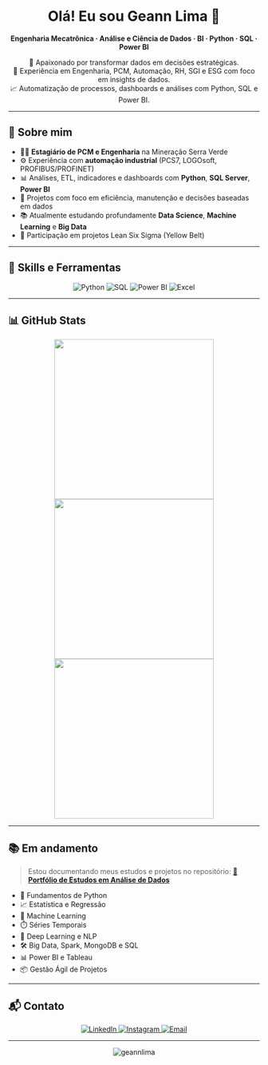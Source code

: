<h1 align="center">Olá! Eu sou Geann Lima 👋</h1>

<p align="center">
  <b>Engenharia Mecatrônica · Análise e Ciência de Dados · BI · Python · SQL · Power BI</b>
</p>

<p align="center">
  🔎 Apaixonado por transformar dados em decisões estratégicas.<br>
  🎯 Experiência em Engenharia, PCM, Automação, RH, SGI e ESG com foco em insights de dados.<br>
  📈 Automatização de processos, dashboards e análises com Python, SQL e Power BI.
</p>

---

## 💼 Sobre mim

- 👨‍💻 **Estagiário de PCM e Engenharia** na Mineração Serra Verde  
- ⚙️ Experiência com **automação industrial** (PCS7, LOGOsoft, PROFIBUS/PROFINET)
- 📊 Análises, ETL, indicadores e dashboards com **Python**, **SQL Server**, **Power BI**
- 🧠 Projetos com foco em eficiência, manutenção e decisões baseadas em dados
- 📚 Atualmente estudando profundamente **Data Science**, **Machine Learning** e **Big Data**
- 🧰 Participação em projetos Lean Six Sigma (Yellow Belt)

---

## 🧠 Skills e Ferramentas

<div align="center">
  
![Python](https://upload.wikimedia.org/wikipedia/commons/thumb/c/c3/Python-logo-notext.svg/50px-Python-logo-notext.svg.png)
![SQL](https://upload.wikimedia.org/wikipedia/commons/thumb/8/87/Sql_data_base_with_logo.png/100px-Sql_data_base_with_logo.png)
![Power BI](https://upload.wikimedia.org/wikipedia/commons/thumb/c/cf/New_Power_BI_Logo.svg/50px-New_Power_BI_Logo.svg.png)
![Excel](https://upload.wikimedia.org/wikipedia/commons/thumb/7/73/Microsoft_Excel_2013-2019_logo.svg/50px-Microsoft_Excel_2013-2019_logo.svg.png)

</div>

---

## 📊 GitHub Stats

<p align="center">
  <img src="https://github-readme-stats.vercel.app/api?username=geannlima&show_icons=true&theme=tokyonight" width="320" />
  <img src="https://github-readme-streak-stats.herokuapp.com?user=geannlima&theme=tokyonight&date_format=M%20j%5B%2C%20Y%5D" width="320" />
    <br/>
  <img src="https://github-readme-stats.vercel.app/api/top-langs/?username=geannlima&layout=compact&theme=tokyonight" width="320" />
</p>


---

## 📚 Em andamento

> Estou documentando meus estudos e projetos no repositório:
> [📘 **Portfólio de Estudos em Análise de Dados**](https://github.com/geannlima/portfolio-analise-dados)

- 🐍 Fundamentos de Python
- 📈 Estatística e Regressão
- 🧪 Machine Learning
- ⏱️ Séries Temporais
- 🔎 Deep Learning e NLP
- 🛠️ Big Data, Spark, MongoDB e SQL
- 📊 Power BI e Tableau
- 📦 Gestão Ágil de Projetos

---

## 📬 Contato

<p align="center">
  <a href="https://www.linkedin.com/in/geann-barreto" target="_blank">
    <img alt="LinkedIn" src="https://img.shields.io/badge/-LinkedIn-blue?style=flat&logo=linkedin&logoColor=white" />
  </a>
  <a href="https://www.instagram.com/geannlima_" target="_blank">
    <img alt="Instagram" src="https://img.shields.io/badge/-Instagram-E4405F?style=flat&logo=instagram&logoColor=white" />
  </a>
  <a href="mailto:seu-email-aqui@gmail.com">
    <img alt="Email" src="https://img.shields.io/badge/-Email-D14836?style=flat&logo=gmail&logoColor=white" />
  </a>
</p>

---

<p align="center">
  <img src="https://komarev.com/ghpvc/?username=geannlima&label=Profile+Views&color=0e75b6&style=flat" alt="geannlima" />
</p>

